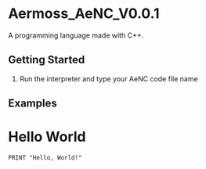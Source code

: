 # Aermoss_AeNC_V0.0.1
A programming language made with C++.

## Getting Started
1) Run the interpreter and type your AeNC code file name

## Examples
# Hello World
``` 
PRINT "Hello, World!"
```
